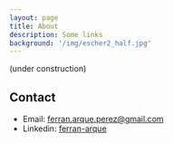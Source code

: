 ```yaml
---
layout: page
title: About
description: Some links
background: '/img/escher2_half.jpg'
---
```


(under construction)

## Contact

- Email: ferran.arque.perez@gmail.com
- Linkedin: [<ins>ferran-arque</ins>](https://www.linkedin.com/in/ferran-arque/)
